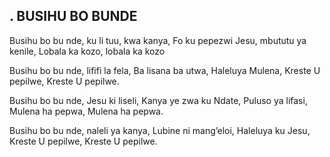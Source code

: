 ## . BUSIHU BO BUNDE

Busihu bo bu nde, ku li tuu, kwa kanya,
Fo ku pepezwi Jesu, mbututu ya kenile,
Lobala ka kozo, lobala ka kozo


Busihu bo bu nde, lififi la fela,
Ba lisana ba utwa, Haleluya Mulena,
Kreste U pepilwe, Kreste U pepilwe.


Busihu bo bu nde, Jesu ki liseli,
Kanya ye zwa ku Ndate, Puluso ya lifasi,
Mulena ha pepwa, Mulena ha pepwa.


Busihu bo bu nde, naleli ya kanya,
Lubine ni mang’eloi, Haleluya ku Jesu,
Kreste U pepilwe, Kreste U pepilwe.


